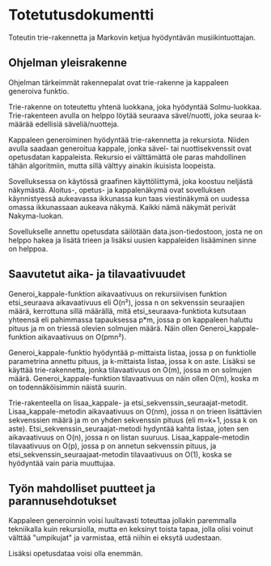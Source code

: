 # Totetutusdokumentti

Toteutin trie-rakennetta ja Markovin ketjua hyödyntävän musiikintuottajan.

## Ohjelman yleisrakenne

Ohjelman tärkeimmät rakennepalat ovat trie-rakenne ja kappaleen generoiva funktio.

Trie-rakenne on toteutettu yhtenä luokkana, joka hyödyntää Solmu-luokkaa. Trie-rakenteen avulla on helppo löytää seuraava sävel/nuotti, joka seuraa k-määrää edellisiä säveliä/nuotteja. 

Kappaleen generoiminen hyödyntää trie-rakennetta ja rekursiota. Niiden avulla saadaan generoitua kappale, jonka sävel- tai nuottisekvenssit ovat opetusdatan kappaleista. Rekursio ei välttämättä ole paras mahdollinen tähän algoritmiin, mutta sillä välttyy ainakin ikuisista loopeista.

Sovelluksessa on käytössä graafinen käyttöliittymä, joka koostuu neljästä näkymästä. Aloitus-, opetus- ja kappalenäkymä ovat sovelluksen käynnistyessä aukeavassa ikkunassa kun taas viestinäkymä on uudessa omassa ikkunassaan aukeava näkymä. Kaikki nämä näkymät perivät Nakyma-luokan.

Sovellukselle annettu opetusdata säilötään data.json-tiedostoon, josta ne on helppo hakea ja lisätä trieen ja lisäksi uusien kappaleiden lisääminen sinne on helppoa.

## Saavutetut aika- ja tilavaativuudet

Generoi_kappale-funktion aikavaativuus on rekursiivisen funktion etsi_seuraava aikavaativuus eli O(n²), jossa n on sekvenssin seuraajien määrä, kerrottuna sillä määrällä, mitä etsi_seuraava-funktiota kutsutaan yhteensä eli pahimmassa tapauksessa p*m, jossa p on kappaleen haluttu pituus ja m on triessä olevien solmujen määrä. Näin ollen Generoi_kappale-funktion aikavaativuus on O(pmn²).

Generoi_kappale-funktio hyödyntää p-mittaista listaa, jossa p on funktiolle parametrina annettu pituus, ja k-mittaista listaa, jossa k on aste. Lisäksi se käyttää trie-rakennetta, jonka tilavaativuus on O(m), jossa m on solmujen määrä. Generoi_kappale-funktion tilavaativuus on näin ollen O(m), koska m on todennäköisimmin näistä suurin.

Trie-rakenteella on lisaa_kappale- ja etsi_sekvenssin_seuraajat-metodit. Lisaa_kappale-metodin aikavaativuus on O(nm), jossa n on trieen lisättävien sekvenssien määrä ja m on yhden sekvenssin pituus (eli m=k+1, jossa k on aste). Etsi_sekvenssin_seuraajat-metodi hydyntää kahta listaa, joten sen aikavaativuus on O(n), jossa n on listan suuruus. Lisaa_kappale-metodin tilavaativuus on O(p), jossa p on annetun sekvenssin pituus, ja etsi_sekvenssin_seuraajaat-metodin tilavaativuus on O(1), koska se hyödyntää vain paria muuttujaa.


## Työn mahdolliset puutteet ja parannusehdotukset

Kappaleen generoinnin voisi luultavasti toteuttaa jollakin paremmalla tekniikalla kuin rekursiolla, mutta en keksinyt toista tapaa, jolla olisi voinut välttää "umpikujat" ja varmistaa, että niihin ei eksytä uudestaan. 

Lisäksi opetusdataa voisi olla enemmän.


